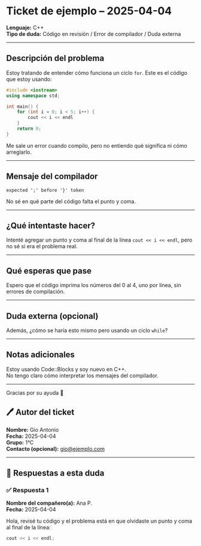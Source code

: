 # Ticket de ejemplo – 2025-04-04

**Lenguaje:** C++  
**Tipo de duda:** Código en revisión / Error de compilador / Duda externa

---

## Descripción del problema

Estoy tratando de entender cómo funciona un ciclo `for`. Este es el código que estoy usando:

```cpp
#include <iostream>
using namespace std;

int main() {
    for (int i = 0; i < 5; i++) {
        cout << i << endl
    }
    return 0;
}
```

Me sale un error cuando compilo, pero no entiendo qué significa ni cómo arreglarlo.

---

## Mensaje del compilador

```
expected ';' before '}' token
```

No sé en qué parte del código falta el punto y coma.

---

## ¿Qué intentaste hacer?

Intenté agregar un punto y coma al final de la línea `cout << i << endl`, pero no sé si era el problema real.

---

## Qué esperas que pase

Espero que el código imprima los números del 0 al 4, uno por línea, sin errores de compilación.

---

## Duda externa (opcional)

Además, ¿cómo se haría esto mismo pero usando un ciclo `while`?

---

## Notas adicionales

Estoy usando Code::Blocks y soy nuevo en C++.  
No tengo claro cómo interpretar los mensajes del compilador.

---

Gracias por su ayuda 🙏

## 🖊️ Autor del ticket

**Nombre:** Gio Antonio  
**Fecha:** 2025-04-04  
**Grupo:** 1°C  
**Contacto (opcional):** gio@ejemplo.com

---

## 🔁 Respuestas a esta duda

### ✅ Respuesta 1

**Nombre del compañero(a):** Ana P.  
**Fecha:** 2025-04-04

Hola, revisé tu código y el problema está en que olvidaste un punto y coma al final de la línea:

```cpp
cout << i << endl;
